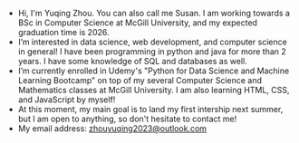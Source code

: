 - Hi, I'm Yuqing Zhou. You can also call me Susan. I am working towards a BSc in Computer Science at McGill University, and my expected graduation time is 2026. 
- I’m interested in data science, web development, and computer science in general! I have been programming in python and java for more than 2 years. I have some knowledge of SQL and databases as well. 
- I’m currently enrolled in Udemy's "Python for Data Science and Machine Learning Bootcamp" on top of my several Computer Science and Mathematics classes at McGill University. I am also learning HTML, CSS, and JavaScript by myself! 
- At this moment, my main goal is to land my first intership next summer, but I am open to anything, so don't hesitate to contact me! 
- My email address: zhouyuqing2023@outlook.com

<!---
susanZhouYuqing/susanZhouYuqing is a ✨ special ✨ repository because its `README.md` (this file) appears on your GitHub profile.
You can click the Preview link to take a look at your changes.
--->

